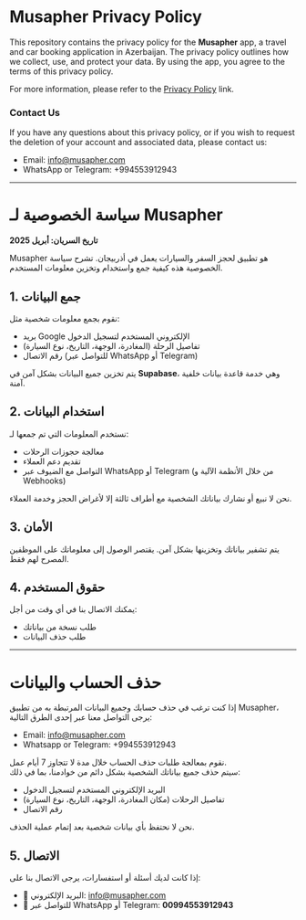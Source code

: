 # Musapher Privacy Policy

This repository contains the privacy policy for the **Musapher** app, a travel and car booking application in Azerbaijan. The privacy policy outlines how we collect, use, and protect your data. By using the app, you agree to the terms of this privacy policy.

For more information, please refer to the [Privacy Policy](https://username.github.io/musapher-privacy-policy/) link.

### Contact Us

If you have any questions about this privacy policy, or if you wish to request the deletion of your account and associated data, please contact us:

- Email: [info@musapher.com](mailto:info@musapher.com)
- WhatsApp or Telegram: +994553912943

---

# سياسة الخصوصية لـ Musapher

**تاريخ السريان: أبريل 2025**

Musapher هو تطبيق لحجز السفر والسيارات يعمل في أذربيجان. تشرح سياسة الخصوصية هذه كيفية جمع واستخدام وتخزين معلومات المستخدم.

## 1. جمع البيانات
نقوم بجمع معلومات شخصية مثل:

- بريد Google الإلكتروني المستخدم لتسجيل الدخول
- تفاصيل الرحلة (المغادرة، الوجهة، التاريخ، نوع السيارة)
- رقم الاتصال (للتواصل عبر WhatsApp أو Telegram)

يتم تخزين جميع البيانات بشكل آمن في **Supabase**، وهي خدمة قاعدة بيانات خلفية آمنة.

## 2. استخدام البيانات
نستخدم المعلومات التي تم جمعها لـ:

- معالجة حجوزات الرحلات
- تقديم دعم العملاء
- التواصل مع الضيوف عبر WhatsApp أو Telegram (من خلال الأنظمة الآلية و Webhooks)

نحن لا نبيع أو نشارك بياناتك الشخصية مع أطراف ثالثة إلا لأغراض الحجز وخدمة العملاء.

## 3. الأمان
يتم تشفير بياناتك وتخزينها بشكل آمن. يقتصر الوصول إلى معلوماتك على الموظفين المصرح لهم فقط.

## 4. حقوق المستخدم
يمكنك الاتصال بنا في أي وقت من أجل:

- طلب نسخة من بياناتك
- طلب حذف البيانات
---

# حذف الحساب والبيانات

إذا كنت ترغب في حذف حسابك وجميع البيانات المرتبطة به من تطبيق Musapher، يرجى التواصل معنا عبر إحدى الطرق التالية:

- Email: [info@musapher.com](mailto:info@musapher.com)
- Whatsapp or Telegram: +994553912943

نقوم بمعالجة طلبات حذف الحساب خلال مدة لا تتجاوز 7 أيام عمل.  
سيتم حذف جميع بياناتك الشخصية بشكل دائم من خوادمنا، بما في ذلك:

- البريد الإلكتروني المستخدم لتسجيل الدخول
- تفاصيل الرحلات (مكان المغادرة، الوجهة، التاريخ، نوع السيارة)
- رقم الاتصال

نحن لا نحتفظ بأي بيانات شخصية بعد إتمام عملية الحذف.

## 5. الاتصال
إذا كانت لديك أسئلة أو استفسارات، يرجى الاتصال بنا على:

- 📧 البريد الإلكتروني: [info@musapher.com](mailto:info@musapher.com)
- 📱 للتواصل عبر WhatsApp أو Telegram: **00994553912943**
